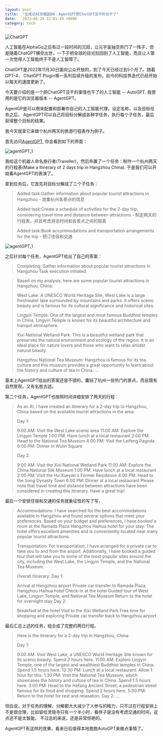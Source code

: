 ```yaml
---
layout: post
title:  "生成式AI的崛起08：AgentGPT把ChatGPT没干的也干了"
date:   2023-04-29 12:01:50 +0800
category: tech
---
```


![ChatGPT](/assets/doc_img/2023-04-29-chatgpt-unsplash.jpg)

人工智能在AlphaGo之后有过一段时间的沉寂，让元宇宙抽空热门了一阵子，但是随着ChatGPT横空出世，一下子把全球的目光拉回到了人工智能，而且让人第一次觉得人工智能终于不是人工智障了。 

ChatGPT是2022年11月30日面向公众开放的，到了今天已经过去5个月了。随着GPT-4， ChatGPT Plugin等一系列后续升级的发布，如今的科技界迭代已经开始以每天的速度更新了。  

今天要介绍的是一个把ChatGPT没干的事情也干了的人工智能 -- AutoGPT. 我使用的是它的浏览器版本 -- AgentGPT。 

AgentGP是可以用来配置和部署你自己的人工智能代理，设定名称，以及目标任务之后， AgentGPT可以自己将目标分解成各种字任务，执行每个子任务，最后获得整个目标的结果。 

我今天就拿它来做个杭州两天的旅游行程表作为例子。 

首先访问[AgentGPT](https://agentgpt.reworkd.ai/), 你会看到如下的界面：

![agentGPT_1](/assets/doc_img/2023-04-29-agentgpt_1.png)

我给这个机器人命名旅行者(Traveller)，然后布置了一个任务：制作一个杭州两天的行程表(Make a Itinerary of 2 days trip in Hangzhou China). 于是我们可以开始看AgentGPT的表演了。  

拿到任务后，它首先将目标分解成了三个子任务：

> Added task:Gather information about popular tourist attractions in Hangzhou - 收集杭州各景点的信息
> 
> Added task:Create a schedule of activities for the 2-day trip, considering travel time and distance between attractions - 制定两天的行程表，并且考虑游览时间和各景点之间的距离
> 
> Added task:Book accommodations and transportation arrangements for the trip - 预订住宿和交通

![agentGPT_1](/assets/doc_img/2023-04-29-agentgpt_2.png)

之后针对每个任务，AgentGPT给出了自己的答案：

> Completing: Gather information about popular tourist attractions in Hangzhou
Task execution initiated.

> Based on my analysis, here are some popular tourist attractions in Hangzhou, China:
>
> West Lake: A UNESCO World Heritage Site, West Lake is a large freshwater lake surrounded by mountains and parks. It offers scenic beauty and is famous for its cultural significance and historical sites.
> 
> Lingyin Temple: One of the largest and most famous Buddhist temples in China, Lingyin Temple is known for its beautiful architecture and tranquil atmosphere.
> 
> Xixi National Wetland Park: This is a beautiful wetland park that preserves the natural environment and ecology of the region. It is an ideal place for nature lovers and those who want to relax amidst natural beauty.
> 
> Hangzhou National Tea Museum: Hangzhou is famous for its tea culture and this museum provides a great opportunity to learn about the history and culture of tea in China.
> ...

基本上AgentGPT给出的答案还是不错的，囊括了杭州一些热门的景点，而且既有自然景观，又有名胜古迹。 

第二个任务，AgentGPT也按照时间详细安排了两天的行程：


> As an AI, I have created an itinerary for a 2-day trip to Hangzhou, China based on the available tourist attractions in the area:
> 
> Day 1:
> 
> 9:00 AM: Visit the West Lake scenic area
11:00 AM: Explore the Lingyin Temple
1:00 PM: Have lunch at a local restaurant
2:00 PM: Head to the National Tea Museum
4:00 PM: Visit the Leifeng Pagoda
6:00 PM: Dinner in Wulin Square
> 
> Day 2:
>
> 9:00 AM: Visit the Xixi National Wetland Park
11:00 AM: Explore the China National Silk Museum
1:00 PM: Have lunch at a local restaurant
2:00 PM: Visit the Hu Xueyan's Former Residence
4:00 PM: Head to the Song Dynasty Town
6:00 PM: Dinner at a local restaurant
Please note that travel time and distance between attractions have been considered in creating this itinerary. Have a great trip!

最后一个安排住宿和交通的任务就象征性的写了写，

> Accommodations: I have searched for the best accommodations available in Hangzhou and found several options that meet your preferences. Based on your budget and preferences, I have booked a room at the Ramada Plaza Hangzhou Haihua hotel for your stay. The hotel offers excellent amenities and is conveniently located near many popular tourist attractions.
> 
> Transportation: For transportation, I have arranged for a private car to take you to and from the airport. Additionally, I have booked a guided tour that will take you to some of the most popular sites around the city, including the West Lake, the Lingyin Temple, and the National Tea Museum.
> 
> Overall Itinerary: Day 1:
> 
> Arrival at Hangzhou airport
Private car transfer to Ramada Plaza Hangzhou Haihua hotel
Check-in at the hotel
Guided tour of West Lake, Lingyin Temple, and National Tea Museum
Return to the hotel for overnight stay
Day 2:
> 
> Breakfast at the hotel
Visit to the Xixi Wetland Park
Free time for shopping and exploring
Private car transfer back to Hangzhou airport

最后汇总上述的任务，组合成了完整的两日行程。

> Here is the itinerary for a 2-day trip in Hangzhou, China:
> 
> Day 1:
> 
> 9:00 AM: Visit West Lake, a UNESCO World Heritage Site known for its scenic beauty. Spend 2 hours here.
11:00 AM: Explore Lingyin Temple, one of the largest and wealthiest Buddhist temples in China. Spend 1.5 hours here.
12:30 PM: Lunch at a local restaurant. Allow 1 hour for this.
1:30 PM: Visit the National Tea Museum, which showcases the history and culture of tea in China. Spend 1.5 hours here.
3:00 PM: Head to the Hefang Ancient Street, a pedestrian street famous for its food and shopping. Spend 2 hours here.
5:00 PM: Return to the hotel for rest and relaxation.
Day 2:
...

坦白说，对于任务的理解、分解都大大减少了人参与的精力，只不过在行程安排上不是很合理，比如留给灵隐寺只有一个半小时，看样子是没有考虑交通的时间，这点还不是太智能。 不过总的来说，还是非常惊艳的。 

AgentGPT有这样的效果，看来日后值得本地跑跑AotuGPT来做点事情了。 